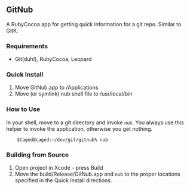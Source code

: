 ## GitNub
A RubyCocoa app for getting quick information for a git repo.  Similar to GitK.
 
### Requirements
* Git(duh!), RubyCocoa, Leopard


### Quick Install
1. Move GitNub.app to /Applications
2. Move (or symlink) nub shell file to /usr/local/bin



### How to Use
In your shell, move to a git directory and invoke `nub`.  You always use this 
helper to invoke the application, otherwise you get nothing.

		$Caged@caged:~/dev/git/gitnub% nub

		
### Building from Source
1. Open project in Xcode - press Build
3. Move the build/Release/GitNub.app and `nub` to the proper locations 
   specified in the Quick Install directions.
